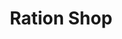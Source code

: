---
title: "Ration Shop"
url: /neyyattinkara/ration-shop-manavari-aryancode-road-2/
shop: Lebensmittel
---
